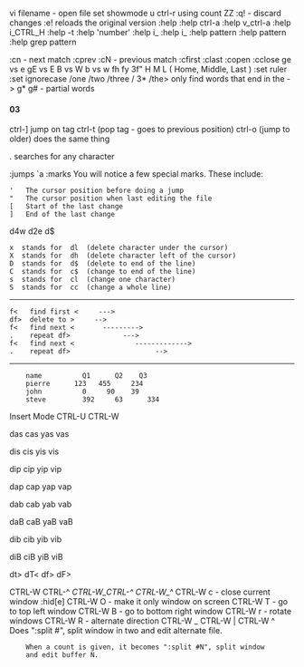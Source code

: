 vi filename - open file
set showmode
u ctrl-r
using count
ZZ
:q! - discard changes
:e! reloads the original version
:help
:help ctrl-a
:help v_ctrl-a
:help i_CTRL_H
:help -t
:help 'number'
:help i_<esc>
:help i_<Up>
:help pattern<Ctrl-D>
:help pattern<Tab>
:help grep pattern

:cn - next match
:cprev :cN - previous match
:cfirst
:clast
:copen
:cclose
ge vs e
gE vs E
B vs W
b vs w
fh fy
3f"
H M L ( Home, Middle, Last )
:set ruler
:set ignorecase
/one /two /three /<UP>
3*
/the\> only find words that end in the - \>
g* g# - partial words



#### 03



ctrl-] jump on tag
ctrl-t (pop tag - goes to previous position)
ctrl-o (jump to older) does the same thing

. searches for any character

:jumps
`a
:marks
You will notice a few special marks.  These include:

	'	The cursor position before doing a jump
	"	The cursor position when last editing the file
	[	Start of the last change
	]	End of the last change

  d4w
  d2e
  d$

	x  stands for  dl  (delete character under the cursor)
	X  stands for  dh  (delete character left of the cursor)
	D  stands for  d$  (delete to end of the line)
	C  stands for  c$  (change to end of the line)
	s  stands for  cl  (change one character)
	S  stands for  cc  (change a whole line)

  ------------------------------

	f<   find first <     --->
	df>  delete to >	 -->
	f<   find next <	   --------->
	.    repeat df>			    --->
	f<   find next <		       ------------->
	.    repeat df>					    -->

  ------------------------------


		name		  Q1	  Q2  	Q3
		pierre		123	  455	  234
		john		  0	    90	  39
		steve		  392	  63	  334

Insert Mode
CTRL-U
CTRL-W




das
cas
yas
vas

dis
cis
yis
vis

dip
cip
yip
vip

dap
cap
yap
vap

dab
cab
yab
vab

daB
caB
yaB
vaB

dib
cib
yib
vib

diB
ciB
yiB
viB

dt>
dT<
df>
dF>

CTRL-W CTRL-^					*CTRL-W_CTRL-^* *CTRL-W_^*
CTRL-W c - close current window
:hid[e]
CTRL-W O - make it only window on screen
CTRL-W T - go to top left window
CTRL-W B - go to bottom right window
CTRL-W r - rotate windows
CTRL-W R - alternate direction
CTRL-W _
CTRL-W |
CTRL-W ^	Does ":split #", split window in two and edit alternate file.

		When a count is given, it becomes ":split #N", split window
		and edit buffer N.
